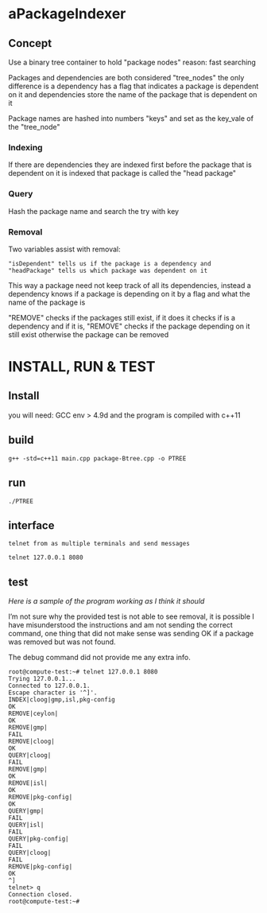 # aPackageIndexer

## Concept

Use a binary tree container to hold "package nodes" 
reason: fast searching

Packages and dependencies are both considered "tree_nodes"
the only difference is a dependency has a flag that indicates a package is dependent on it 
and dependencies store the name of the package that is dependent on it

Package names are hashed into numbers "keys" and set as the key_vale of the "tree_node"

### Indexing
If there are dependencies they are indexed first before the package that is dependent on it is indexed 
that package is called the "head package"

### Query 
Hash the package name and search the try with key

### Removal
Two variables assist with removal:

```
"isDependent" tells us if the package is a dependency and 
"headPackage" tells us which package was dependent on it 
```

This way a package need not keep track of all its dependencies, instead
a dependency knows if a package is depending on it by a flag and what the name of the package is

"REMOVE" checks if the packages still exist, 
if it does it checks if is a dependency and 
	if it is, "REMOVE" checks if the package depending on it still exist
otherwise the package can be removed 

# INSTALL, RUN & TEST

## Install 
you will need: GCC env > 4.9d
and the program is compiled with c++11

## build
`g++ -std=c++11 main.cpp package-Btree.cpp -o PTREE`
## run
`./PTREE`
## interface
	telnet from as multiple terminals and send messages 
`telnet 127.0.0.1 8080`

## test
_Here is a sample of the program working as I think it should_

I’m not sure why the provided test is not able to see removal, it is possible I have misunderstood the instructions and am not sending the correct command, one thing that did not make sense was sending OK if a package was removed but was not found.

The debug command did not provide me any extra info.

```
root@compute-test:~# telnet 127.0.0.1 8080
Trying 127.0.0.1...
Connected to 127.0.0.1.
Escape character is '^]'.
INDEX|cloog|gmp,isl,pkg-config
OK
REMOVE|ceylon|
OK
REMOVE|gmp|
FAIL
REMOVE|cloog|
OK
QUERY|cloog|
FAIL
REMOVE|gmp|
OK
REMOVE|isl|
OK
REMOVE|pkg-config|
OK
QUERY|gmp|
FAIL
QUERY|isl|
FAIL
QUERY|pkg-config|
FAIL
QUERY|cloog|
FAIL
REMOVE|pkg-config|
OK
^]
telnet> q
Connection closed.
root@compute-test:~# 
```



